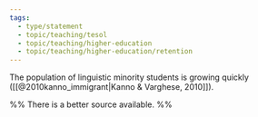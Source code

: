 ```yaml
---
tags:
  - type/statement
  - topic/teaching/tesol
  - topic/teaching/higher-education
  - topic/teaching/higher-education/retention
---
```


The population of linguistic minority students is growing quickly ([[@2010kanno_immigrant|Kanno & Varghese, 2010]]).

%% There is a better source available. %%